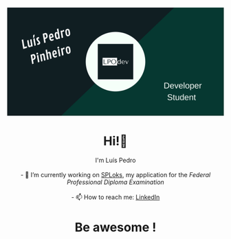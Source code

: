 [![image](./banner.png)](https://github.com/LPOdev)
<h1 align="center">Hi!👋</h1>

<p align="center">
I'm Luís Pedro <br><br>
- 🔭 I’m currently working on <a href = "https://github.com/LPOdev/SPLoks-PreTPI">SPLoks</a>, my application for the <i>Federal Professional Diploma Examination</i><br><br>
- 📫 How to reach me: <a href="https://www.linkedin.com/in/lpodev/">LinkedIn</a>
</p>

<h1 align="center"> Be awesome ! </h1>
